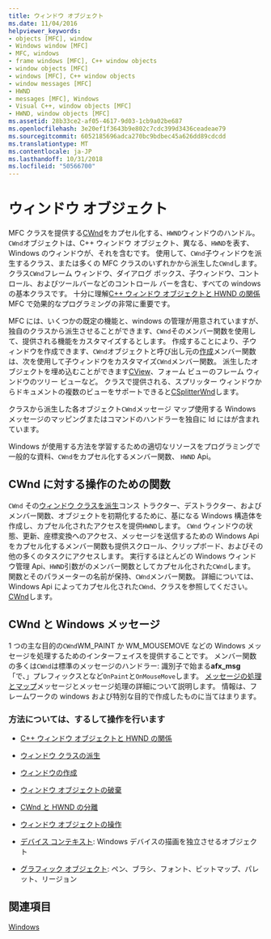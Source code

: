 ```yaml
---
title: ウィンドウ オブジェクト
ms.date: 11/04/2016
helpviewer_keywords:
- objects [MFC], window
- Windows window [MFC]
- MFC, windows
- frame windows [MFC], C++ window objects
- window objects [MFC]
- windows [MFC], C++ window objects
- window messages [MFC]
- HWND
- messages [MFC], Windows
- Visual C++, window objects [MFC]
- HWND, window objects [MFC]
ms.assetid: 28b33ce2-af05-4617-9d03-1cb9a02be687
ms.openlocfilehash: 3e20ef1f3643b9e802c7cdc399d3436ceadeae79
ms.sourcegitcommit: 6052185696adca270bc9bdbec45a626dd89cdcdd
ms.translationtype: MT
ms.contentlocale: ja-JP
ms.lasthandoff: 10/31/2018
ms.locfileid: "50566700"
---
```

# <a name="window-objects"></a>ウィンドウ オブジェクト

MFC クラスを提供する[CWnd](../mfc/reference/cwnd-class.md)をカプセル化する、`HWND`ウィンドウのハンドル。 `CWnd`オブジェクトは、C++ ウィンドウ オブジェクト、異なる、`HWND`を表す、Windows のウィンドウが、それを含むです。 使用して、`CWnd`子ウィンドウを派生するクラス、または多くの MFC クラスのいずれかから派生した`CWnd`します。 クラス`CWnd`フレーム ウィンドウ、ダイアログ ボックス、子ウィンドウ、コントロール、およびツールバーなどのコントロール バーを含む、すべての windows の基本クラスです。 十分に理解[C++ ウィンドウ オブジェクトと HWND の関係](../mfc/relationship-between-a-cpp-window-object-and-an-hwnd.md)MFC で効果的なプログラミングの非常に重要です。

MFC には、いくつかの既定の機能と、windows の管理が用意されていますが、独自のクラスから派生させることができます、`CWnd`そのメンバー関数を使用して、提供される機能をカスタマイズするとします。 作成することにより、子ウィンドウを作成できます、`CWnd`オブジェクトと呼び出し元の[作成](../mfc/reference/cwnd-class.md#create)メンバー関数は、次を使用して子ウィンドウをカスタマイズ`CWnd`メンバー関数。 派生したオブジェクトを埋め込むことができます[CView](../mfc/reference/cview-class.md)、フォーム ビューのフレーム ウィンドウのツリー ビューなど。 クラスで提供される、スプリッター ウィンドウからドキュメントの複数のビューをサポートできると[CSplitterWnd](../mfc/reference/csplitterwnd-class.md)します。

クラスから派生した各オブジェクト`CWnd`メッセージ マップ使用する Windows メッセージのマッピングまたはコマンドのハンドラーを独自に Id にはが含まれています。

Windows が使用する方法を学習するための適切なリソースをプログラミングで一般的な資料、`CWnd`をカプセル化するメンバー関数、 `HWND` Api。

## <a name="functions-for-operating-on-a-cwnd"></a>CWnd に対する操作のための関数

`CWnd` その[ウィンドウ クラスを派生](../mfc/derived-window-classes.md)コンス トラクター、デストラクター、およびメンバー関数、オブジェクトを初期化するために、基になる Windows 構造体を作成し、カプセル化されたアクセスを提供`HWND`します。 `CWnd` ウィンドウの状態、更新、座標変換へのアクセス、メッセージを送信するための Windows Api をカプセル化するメンバー関数も提供スクロール、クリップボード、およびその他の多くのタスクにアクセスします。 実行するほとんどの Windows ウィンドウ管理 Api、`HWND`引数がのメンバー関数としてカプセル化された`CWnd`します。 関数とそのパラメーターの名前が保持、`CWnd`メンバー関数。 詳細については、Windows Api によってカプセル化された`CWnd`、クラスを参照してください。 [CWnd](../mfc/reference/cwnd-class.md)します。

## <a name="cwnd-and-windows-messages"></a>CWnd と Windows メッセージ

1 つの主な目的の`CWnd`WM_PAINT か WM_MOUSEMOVE などの Windows メッセージを処理するためのインターフェイスを提供することです。 メンバー関数の多くは`CWnd`は標準のメッセージのハンドラー: 識別子で始まる**afx_msg** 「で、」プレフィックスとなど`OnPaint`と`OnMouseMove`します。 [メッセージの処理とマップ](../mfc/message-handling-and-mapping.md)メッセージとメッセージ処理の詳細について説明します。 情報は、フレームワークの windows および特別な目的で作成したものに当てはまります。

### <a name="what-do-you-want-to-know-more-about"></a>方法については、するして操作を行います

- [C++ ウィンドウ オブジェクトと HWND の関係](../mfc/relationship-between-a-cpp-window-object-and-an-hwnd.md)

- [ウィンドウ クラスの派生](../mfc/derived-window-classes.md)

- [ウィンドウの作成](../mfc/creating-windows.md)

- [ウィンドウ オブジェクトの破棄](../mfc/destroying-window-objects.md)

- [CWnd と HWND の分離](../mfc/detaching-a-cwnd-from-its-hwnd.md)

- [ウィンドウ オブジェクトの操作](../mfc/working-with-window-objects.md)

- [デバイス コンテキスト](../mfc/device-contexts.md): Windows デバイスの描画を独立させるオブジェクト

- [グラフィック オブジェクト](../mfc/graphic-objects.md): ペン、ブラシ、フォント、ビットマップ、パレット、リージョン

## <a name="see-also"></a>関連項目

[Windows](../mfc/windows.md)

